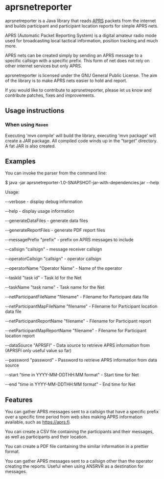 # aprsnetreporter

aprsnetreporter is a Java library that reads [APRS](http://www.aprs.org/)
packets from the internet and builds participant and participant
location reports for simple APRS nets.

APRS (Automatic Packet Reporting System) is a digital amateur radio
mode used for broadcasting local tactical information, position tracking and
much more.

APRS nets can be created simply by sending an APRS message to a specific callsign
with a specific prefix.  This form of net does not rely on other internet services but only APRS.

aprsnetreporter is licensed under the GNU General Public License. The aim of
the library is to make APRS nets easier to hold and report.

If you would like to contribute to aprsnetreporter, please let us know and contribute 
patches, fixes and improvements.

## Usage instructions

### When using `Maven`

Executing 'mvn compile' will build the library, executing 'mvn package' will create a JAR package.
All compiled code winds up in the "target" directory. A fat JAR is also created.

## Examples

You can invoke the parser from the command line:

$ java -jar aprsnetreporter-1.0-SNAPSHOT-jar-with-dependencies.jar  --help

Usage:

 --verbose - display debug information

 --help - display usage information

 --generateDataFiles - generate data files

 --generateReportFiles - generate PDF report files

 --messagePrefix "prefix" - prefix on APRS messages to include

 --callsign "callsign" - message receiver callsign

 --operatorCallsign "callsign" - operator callsign

 --operatorName "Operator Name" - Name of the operator

 --taskId "task id" - Task Id for the Net

 --taskName "task name" - Task name for the Net

 --netParticipantFileName "filename" - Filename for Participant data file

 --netParticipantMapFileName "filename" - Filename for Participant location data file

 --netParticipantReportName "filename" - Filename for Participant report

 --netParticipantMapReportName "filename" - Filename for Participant location report

 --dataSource "APRSFI" - Data source to retrieve APRS information from (APRSFI only useful value so far)

 --password "password" - Password to retrieve APRS information from data source

 --start "time in YYYY-MM-DDTHH:MM format" - Start time for Net

 --end "time in YYYY-MM-DDTHH:MM format" - End time for Net


## Features

You can gather APRS messages sent to a callsign that have a specific prefix over a specific time period from web sites making APRS information available, such as https://aprs.fi.

You can create a CSV file containing the participants and their messages, as well as participants and their location.

You can create a PDF file containing the similar information in a prettier format.

You can gather APRS messages sent to a callsign other than the operator creating the reports.  Useful when using ANSRVR as a destination for messages.

